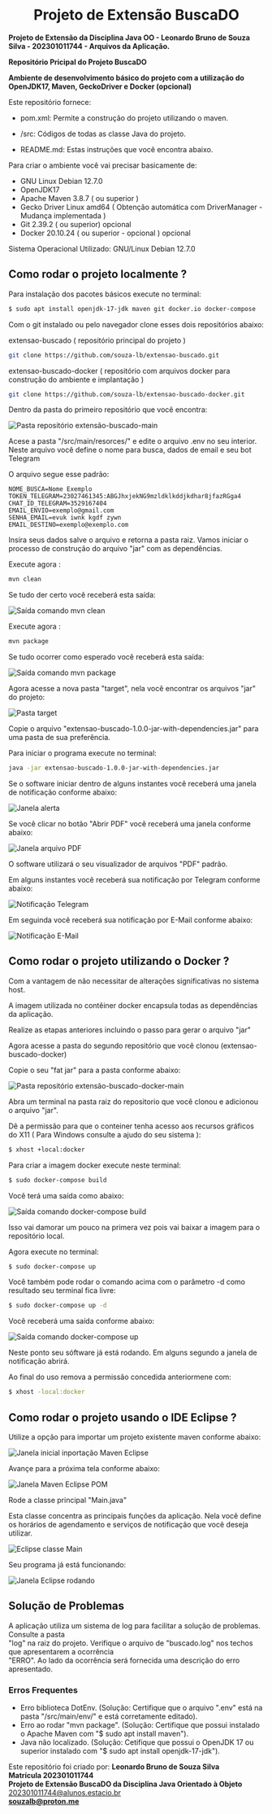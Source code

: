 <h1 align=center>Projeto de Extensão BuscaDO</h1>

<b>Projeto de Extensão da Disciplina Java OO - Leonardo Bruno de Souza Silva - 202301011744 - Arquivos da Aplicação.</b>

<b>Repositório Pricipal do Projeto BuscaDO</b>

<b>Ambiente de desenvolvimento básico do projeto com a utilização do OpenJDK17, Maven, GeckoDriver e Docker (opcional)</b>

Este repositório fornece:

* pom.xml: Permite a construção do projeto utilizando o maven.

* /src: Códigos de todas as classe Java do projeto.

* README.md: Estas instruções que você encontra abaixo.

Para criar o ambiente você vai precisar basicamente de:

* GNU Linux Debian 12.7.0
* OpenJDK17
* Apache Maven 3.8.7 ( ou superior )
* Gecko Driver Linux amd64 ( Obtenção automática com DriverManager - Mudança implementada )
* Git 2.39.2 ( ou superior) opcional
* Docker 20.10.24 ( ou superior - opcional ) opcional

Sistema Operacional Utilizado:  GNU/Linux Debian 12.7.0  


<h2>Como rodar o projeto localmente ?</h2>

Para instalação dos pacotes básicos 
execute no terminal:

```bash
$ sudo apt install openjdk-17-jdk maven git docker.io docker-compose
```

Com o git instalado ou pelo navegador clone esses dois repositórios abaixo:

extensao-buscado ( repositório principal do projeto )
```bash
git clone https://github.com/souza-lb/extensao-buscado.git
```
extensao-buscado-docker ( repositório com arquivos docker para construção do ambiente e implantação )
```bash
git clone https://github.com/souza-lb/extensao-buscado-docker.git
```

Dentro da pasta do primeiro repositório que você encontra:  

![Pasta repositório extensão-buscado-main](/imagens/pasta-extensao-buscado-main.png)  

Acese a pasta "/src/main/resorces/" e edite o arquivo .env no seu interior.  
Neste arquivo você define o nome para busca, dados de email e seu bot Telegram  

O arquivo segue esse padrão:

```
NOME_BUSCA=Nome Exemplo
TOKEN_TELEGRAM=23027461345:ABGJhxjekNG9mzldklkddjkdhar8jfazRGga4
CHAT_ID_TELEGRAM=3529167404
EMAIL_ENVIO=exemplo@gmail.com
SENHA_EMAIL=evuk iwnk kgdf zywn
EMAIL_DESTINO=exemplo@exemplo.com
```
Insira seus dados salve o arquivo e retorna a pasta raiz. Vamos iniciar o processo de construção do arquivo "jar" com as dependências.

Execute agora :

```bash
mvn clean
```
Se tudo der certo você receberá esta saída:  

![Saída comando mvn clean](/imagens/mvn-clean.png)  

Execute agora :

```bash
mvn package
```

Se tudo ocorrer como esperado você receberá esta saída:  

![Saída comando mvn package](/imagens/mvn-package.png)  

Agora acesse a nova pasta "target", nela você encontrar os arquivos "jar" do projeto:  

![Pasta target](/imagens/pasta-target.png)  

Copie o arquivo "extensao-buscado-1.0.0-jar-with-dependencies.jar" para uma pasta de sua preferência.  

Para iniciar o programa execute no terminal:  

```bash
java -jar extensao-buscado-1.0.0-jar-with-dependencies.jar
```

Se o software iniciar dentro de alguns instantes você receberá uma janela de notificação conforme abaixo:  

![Janela alerta](/imagens/janela-alerta-app.png)  

Se você clicar no botão "Abrir PDF" você receberá uma janela conforme abaixo:  

![Janela arquivo PDF](/imagens/janela-arquivo-pdf-do.png)  

O software utilizará o seu visualizador de arquivos "PDF" padrão.

Em alguns instantes você receberá sua notificação por Telegram conforme abaixo:  

![Notificação Telegram](/imagens/notificacao-telegram.png)


Em seguinda você receberá sua notificação por E-Mail conforme abaixo:  

![Notificação E-Mail](/imagens/notificacao-email.png)  


<h2>Como rodar o projeto utilizando o Docker ?</h2>  

Com a vantagem de não necessitar de alterações significativas no sistema host.<p>
A imagem utilizada no contêiner docker encapsula todas as dependências da aplicação.  


Realize as etapas anteriores incluindo o passo para gerar o arquivo "jar"

Agora acesse a pasta do segundo repositório que você clonou (extensao-buscado-docker)

Copie o seu "fat jar" para a pasta conforme abaixo:  

![Pasta repositório extensão-buscado-docker-main](/imagens/pasta-extensao-buscado-docker-main.png)  

Abra um terminal na pasta raiz do repositorio que você clonou e adicionou o arquivo "jar".

Dê a permissão para que o conteiner tenha acesso aos recursos gráficos do X11 ( Para Windows consulte a ajudo do seu sistema ):

```bash
$ xhost +local:docker
```

Para criar a imagem docker execute neste terminal:  

```bash
$ sudo docker-compose build
```

Você terá uma saída como abaixo:  

![Saída comando docker-compose build](/imagens/docker-compose-build.png)  

Isso vai damorar um pouco na primera vez pois vai baixar a imagem para o repositório local.

Agora execute no terminal:

```bash
$ sudo docker-compose up
```
Você também pode rodar o comando acima com o parâmetro -d como resultado seu terminal fica livre:

```bash
$ sudo docker-compose up -d
```

Você receberá uma saída conforme abaixo:  

![Saída comando docker-compose up](/imagens/docker-compose-up.png)  

Neste ponto seu sóftware já está rodando. Em alguns segundo a janela de notificação abrirá.

Ao final do uso remova a permissão concedida anteriormene com:

```bash
$ xhost -local:docker
```

<h2>Como rodar o projeto usando o IDE Eclipse ?</h2>

Utilize a opção para importar um projeto existente maven conforme abaixo:  

![Janela inicial inportação Maven Eclipse](/imagens/eclipse-projeto-maven-existente.png)  

Avançe para a próxima tela conforme abaixo:  

![Janela Maven Eclipse POM](/imagens/eclipse-projeto-maven-existente-pom.png)  

Rode a classe principal "Main.java"  

Esta classe concentra as principais funções da aplicação. Nela você define os horários de agendamento e serviços de notificação que você deseja utilizar.  

![Eclipse classe Main](/imagens/classe-main-eclipse.png)  

Seu programa já está funcionando:  

![Janela Eclipse rodando](/imagens/classe-main-eclipse-rodando.png)  

<h2>Solução de Problemas</h2>  

A aplicação utiliza um sistema de log para facilitar a solução de problemas. Consulte a pasta  
"log" na raiz do projeto. Verifique o arquivo de "buscado.log" nos techos que apresentarem a ocorrência  
"ERRO". Ao lado da ocorrência será fornecida uma descrição do erro apresentado.  

<h3>Erros Frequentes</h3>

* Erro biblioteca DotEnv. (Solução: Certifique que o arquivo ".env" está na pasta "/src/main/env/" e está corretamente editado).
* Erro ao rodar "mvn package". (Solução: Certifique que possui instalado o Apache Maven com "$ sudo apt install maven").
* Java não localizado. (Solução: Cetifique que possui o OpenJDK 17 ou superior instalado com "$ sudo apt install openjdk-17-jdk").



Este repositório foi criado por: <b>Leonardo Bruno de Souza Silva</b><br>
<b>Matrícula 202301011744</b><br>
<b>Projeto de Extensão BuscaDO da Disciplina Java Orientado à Objeto</b><br>
202301011744@alunos.estacio.br<br>
<b>souzalb@proton.me</b>


